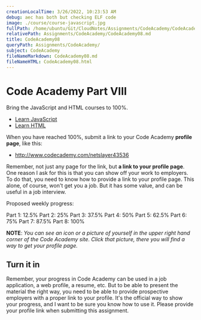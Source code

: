 ```yaml
---
creationLocalTime: 3/26/2022, 10:23:53 AM
debug: aec has both but checking ELF code
image: ./course/course-javascript.jpg
fullPath: /home/ubuntu/Git/CloudNotes/Assignments/CodeAcademy/CodeAcademy08.md
relativePath: Assignments/CodeAcademy/CodeAcademy08.md
title: CodeAcademy08
queryPath: Assignments/CodeAcademy/
subject: CodeAcademy
fileNameMarkdown: CodeAcademy08.md
fileNameHTML: CodeAcademy08.html
---
```



<!-- toc -->
<!-- tocstop -->

# Code Academy Part VIII

Bring the JavaScript and HTML courses to 100%.

- [Learn JavaScript][ijs]
- [Learn HTML](https://www.codecademy.com/learn/learn-html)

When you have reached 100%, submit a link to your Code Academy **profile page**, like this:

- <http://www.codecademy.com/netslayer43536>

Remember, not just any page for the link, but **a link to your profile page**. One reason I ask for this is that you can show off your work to employers. To do that, you need to know how to provide a link to your profile page. This alone, of course, won't get you a job. But it has some value, and can be useful in a job interview.

Proposed weekly progress:

Part 1:  12.5%
Part 2:  25%
Part 3:  37.5%
Part 4:  50%
Part 5:  62.5%
Part 6:  75%
Part 7:  87.5%
Part 8:  100%

**NOTE**: _You can see an icon or a picture of yourself in the upper right hand corner of the Code Academy site. Click that picture, there you will find a way to get your profile page._

## Turn it in

Remember, your progress in Code Academy can be used in a job application, a web profile, a resume, etc. But to be able to present the material the right way, you need to be able to provide prospective employers with a proper link to your profile. It's the official way to show your progress, and I want to be sure you know how to use it. Please provide your profile link when submitting this assignment.

<!--       -->
<!-- links -->
<!--       -->

[ijs]: https://www.codecademy.com/learn/introduction-to-javascript
